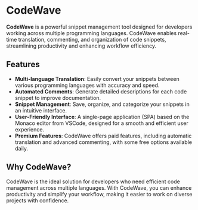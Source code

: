 # CodeWave

**CodeWave** is a powerful snippet management tool designed for developers working across multiple programming languages. CodeWave enables real-time translation, commenting, and organization of code snippets, streamlining productivity and enhancing workflow efficiency.

## Features

- **Multi-language Translation**: Easily convert your snippets between various programming languages with accuracy and speed.
- **Automated Comments**: Generate detailed descriptions for each code snippet to improve documentation.
- **Snippet Management**: Save, organize, and categorize your snippets in an intuitive interface.
- **User-Friendly Interface**: A single-page application (SPA) based on the Monaco editor from VSCode, designed for a smooth and efficient user experience.
- **Premium Features**: CodeWave offers paid features, including automatic translation and advanced commenting, with some free options available daily.

## Why CodeWave?

CodeWave is the ideal solution for developers who need efficient code management across multiple languages. With CodeWave, you can enhance productivity and simplify your workflow, making it easier to work on diverse projects with confidence.
